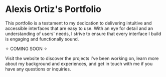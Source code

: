 # Alexis Ortiz's Portfolio
This portfolio is a testament to my dedication to delivering intuitive and accessible interfaces that are easy to use. With an eye for detail and an understanding of users' needs, I strive to ensure that every interface I build is engaging and functionally sound.

✧ COMING SOON ✧

Visit the website to discover the projects I've been working on, learn more about my background and experiences, and get in touch with me if you have any questions or inquiries. 
